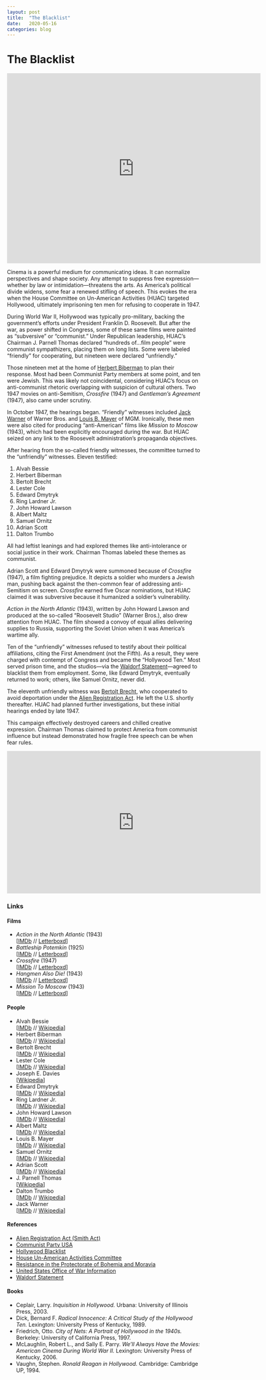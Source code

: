 ```yaml
---
layout: post
title:  "The Blacklist"
date:   2020-05-16
categories: blog
---
```

# The Blacklist

<iframe width="660" height="495" src="https://www.youtube.com/embed/NdLuNtbSAck" title="Hollywood Stars In Communist Activities (1947)" frameborder="0" allow="accelerometer; autoplay; clipboard-write; encrypted-media; gyroscope; picture-in-picture; web-share" referrerpolicy="strict-origin-when-cross-origin" allowfullscreen></iframe>

Cinema is a powerful medium for communicating ideas. It can normalize perspectives and shape society. Any attempt to suppress free expression—whether by law or intimidation—threatens the arts. As America’s political divide widens, some fear a renewed stifling of speech. This evokes the era when the House Committee on Un-American Activities (HUAC) targeted Hollywood, ultimately imprisoning ten men for refusing to cooperate in 1947.

During World War II, Hollywood was typically pro-military, backing the government’s efforts under President Franklin D. Roosevelt. But after the war, as power shifted in Congress, some of these same films were painted as “subversive” or “communist.” Under Republican leadership, HUAC’s Chairman J. Parnell Thomas declared “hundreds of…film people” were communist sympathizers, placing them on long lists. Some were labeled “friendly” for cooperating, but nineteen were declared “unfriendly.”

Those nineteen met at the home of [Herbert Biberman](https://en.wikipedia.org/wiki/Herbert_Biberman) to plan their response. Most had been Communist Party members at some point, and ten were Jewish. This was likely not coincidental, considering HUAC’s focus on anti-communist rhetoric overlapping with suspicion of cultural others. Two 1947 movies on anti-Semitism, *Crossfire* (1947) and *Gentleman’s Agreement* (1947), also came under scrutiny.

In October 1947, the hearings began. “Friendly” witnesses included [Jack Warner](https://en.wikipedia.org/wiki/Jack_L._Warner) of Warner Bros. and [Louis B. Mayer](https://en.wikipedia.org/wiki/Louis_B._Mayer) of MGM. Ironically, these men were also cited for producing “anti-American” films like *Mission to Moscow* (1943), which had been explicitly encouraged during the war. But HUAC seized on any link to the Roosevelt administration’s propaganda objectives.

After hearing from the so-called friendly witnesses, the committee turned to the “unfriendly” witnesses. Eleven testified:

1. Alvah Bessie  
2. Herbert Biberman  
3. Bertolt Brecht  
4. Lester Cole  
5. Edward Dmytryk  
6. Ring Lardner Jr.  
7. John Howard Lawson  
8. Albert Maltz  
9. Samuel Ornitz  
10. Adrian Scott  
11. Dalton Trumbo  

All had leftist leanings and had explored themes like anti-intolerance or social justice in their work. Chairman Thomas labeled these themes as communist.

Adrian Scott and Edward Dmytryk were summoned because of *Crossfire* (1947), a film fighting prejudice. It depicts a soldier who murders a Jewish man, pushing back against the then-common fear of addressing anti-Semitism on screen. *Crossfire* earned five Oscar nominations, but HUAC claimed it was subversive because it humanized a soldier’s vulnerability.

*Action in the North Atlantic* (1943), written by John Howard Lawson and produced at the so-called “Roosevelt Studio” (Warner Bros.), also drew attention from HUAC. The film showed a convoy of equal allies delivering supplies to Russia, supporting the Soviet Union when it was America’s wartime ally.

Ten of the “unfriendly” witnesses refused to testify about their political affiliations, citing the First Amendment (not the Fifth). As a result, they were charged with contempt of Congress and became the “Hollywood Ten.” Most served prison time, and the studios—via the [Waldorf Statement](https://en.wikipedia.org/wiki/Waldorf_Statement)—agreed to blacklist them from employment. Some, like Edward Dmytryk, eventually returned to work; others, like Samuel Ornitz, never did.

The eleventh unfriendly witness was [Bertolt Brecht](https://en.wikipedia.org/wiki/Bertolt_Brecht), who cooperated to avoid deportation under the [Alien Registration Act](https://en.wikipedia.org/wiki/Smith_Act). He left the U.S. shortly thereafter. HUAC had planned further investigations, but these initial hearings ended by late 1947.

This campaign effectively destroyed careers and chilled creative expression. Chairman Thomas claimed to protect America from communist influence but instead demonstrated how fragile free speech can be when fear rules.

<iframe width="660" height="371" src="https://www.youtube.com/embed/mmeTKECkM2U" title="Victims of Hollywood&#39;s Blacklist" frameborder="0" allow="accelerometer; autoplay; clipboard-write; encrypted-media; gyroscope; picture-in-picture; web-share" referrerpolicy="strict-origin-when-cross-origin" allowfullscreen></iframe>

### Links

#### Films

- *Action in the North Atlantic* (1943)  
  [[IMDb](https://www.imdb.com/title/tt0035608) // [Letterboxd](https://letterboxd.com/film/action-in-the-north-atlantic/)]
- *Battleship Potemkin* (1925)  
  [[IMDb](https://www.imdb.com/title/tt0015648) // [Letterboxd](https://letterboxd.com/film/battleship-potemkin/)]
- *Crossfire* (1947)  
  [[IMDb](http://www.imdb.com/title/tt0039286/) // [Letterboxd](https://letterboxd.com/film/crossfire/)]
- *Hangmen Also Die!* (1943)  
  [[IMDb](http://www.imdb.com/title/tt0035966/) // [Letterboxd](https://letterboxd.com/film/hangmen-also-die/)]
- *Mission To Moscow* (1943)  
  [[IMDb](http://www.imdb.com/title/tt0036166/) // [Letterboxd](https://letterboxd.com/film/mission-to-moscow/)]

#### People

- Alvah Bessie  
  [[IMDb](https://www.imdb.com/name/nm0078827) // [Wikipedia](https://en.wikipedia.org/wiki/Alvah_Bessie)]
- Herbert Biberman  
  [[IMDb](https://www.imdb.com/name/nm0080868) // [Wikipedia](https://en.wikipedia.org/wiki/Herbert_Biberman)]
- Bertolt Brecht  
  [[IMDb](https://www.imdb.com/name/nm0106517) // [Wikipedia](https://en.wikipedia.org/wiki/Bertolt_Brecht)]
- Lester Cole  
  [[IMDb](https://www.imdb.com/name/nm0170660) // [Wikipedia](https://en.wikipedia.org/wiki/Lester_Cole)]
- Joseph E. Davies  
  [[Wikipedia](https://en.wikipedia.org/wiki/Joseph_E._Davies)]
- Edward Dmytryk  
  [[IMDb](https://www.imdb.com/name/nm0229424) // [Wikipedia](https://en.wikipedia.org/wiki/Edward_Dmytryk)]
- Ring Lardner Jr.  
  [[IMDb](https://www.imdb.com/name/nm0488057) // [Wikipedia](https://en.wikipedia.org/wiki/Ring_Lardner_Jr.)]
- John Howard Lawson  
  [[IMDb](https://www.imdb.com/name/nm0493251) // [Wikipedia](https://en.wikipedia.org/wiki/John_Howard_Lawson)]
- Albert Maltz  
  [[IMDb](https://www.imdb.com/name/nm0540816) // [Wikipedia](https://en.wikipedia.org/wiki/Albert_Maltz)]
- Louis B. Mayer  
  [[IMDb](https://www.imdb.com/name/nm0562454) // [Wikipedia](https://en.wikipedia.org/wiki/Louis_B._Mayer)]
- Samuel Ornitz  
  [[IMDb](https://www.imdb.com/name/nm0650338) // [Wikipedia](https://en.wikipedia.org/wiki/Samuel_Ornitz)]
- Adrian Scott  
  [[IMDb](https://www.imdb.com/name/nm0778789) // [Wikipedia](https://en.wikipedia.org/wiki/Adrian_Scott)]
- J. Parnell Thomas  
  [[Wikipedia](https://en.wikipedia.org/wiki/J._Parnell_Thomas)]
- Dalton Trumbo  
  [[IMDb](https://www.imdb.com/name/nm0874308) // [Wikipedia](https://en.wikipedia.org/wiki/Dalton_Trumbo)]
- Jack Warner  
  [[IMDb](https://www.imdb.com/name/nm0912491) // [Wikipedia](https://en.wikipedia.org/wiki/Jack_L._Warner)]

#### References

- [Alien Registration Act (Smith Act)](https://en.wikipedia.org/wiki/Smith_Act)
- [Communist Party USA](https://en.wikipedia.org/wiki/Communist_Party_USA)
- [Hollywood Blacklist](https://en.wikipedia.org/wiki/Hollywood_blacklist)
- [House Un-American Activities Committee](https://en.wikipedia.org/wiki/House_Un-American_Activities_Committee)
- [Resistance in the Protectorate of Bohemia and Moravia](https://en.wikipedia.org/wiki/Resistance_in_the_Protectorate_of_Bohemia_and_Moravia)
- [United States Office of War Information](https://en.wikipedia.org/wiki/United_States_Office_of_War_Information)
- [Waldorf Statement](https://en.wikipedia.org/wiki/Waldorf_Statement)

#### Books

- Ceplair, Larry. *Inquisition in Hollywood.* Urbana: University of Illinois Press, 2003.
- Dick, Bernard F. *Radical Innocence: A Critical Study of the Hollywood Ten.* Lexington: University Press of Kentucky, 1989.
- Friedrich, Otto. *City of Nets: A Portrait of Hollywood in the 1940s.* Berkeley: University of California Press, 1997.
- McLaughlin, Robert L., and Sally E. Parry. *We’ll Always Have the Movies: American Cinema During World War II.* Lexington: University Press of Kentucky, 2006.
- Vaughn, Stephen. *Ronald Reagan in Hollywood.* Cambridge: Cambridge UP, 1994.
